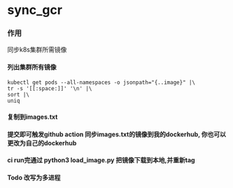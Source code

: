 # sync_gcr


### 作用

同步k8s集群所需镜像

#### 列出集群所有镜像

```
kubectl get pods --all-namespaces -o jsonpath="{..image}" |\
tr -s '[[:space:]]' '\n' |\
sort |\
uniq 
```

#### 复制到images.txt
#### 提交即可触发github action 同步images.txt的镜像到我的dockerhub, 你也可以更改为自己的dockerhub
#### ci run完通过 python3 load_image.py 把镜像下载到本地,并重新tag
#### Todo 改写为多进程
